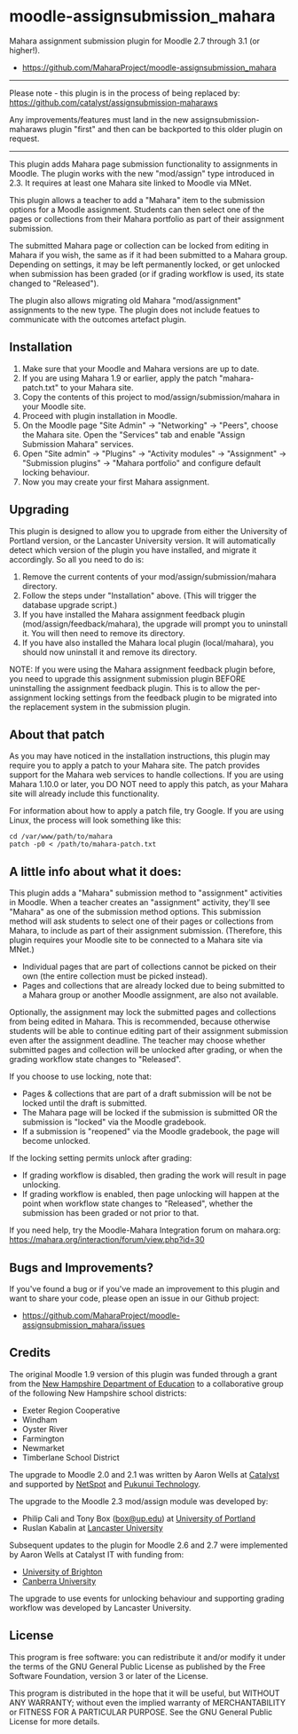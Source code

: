 moodle-assignsubmission_mahara
============================

Mahara assignment submission plugin for Moodle 2.7 through 3.1 (or higher!).
- https://github.com/MaharaProject/moodle-assignsubmission_mahara

-----------
Please note - this plugin is in the process of being replaced by:
https://github.com/catalyst/assignsubmission-maharaws

Any improvements/features must land in the new assignsubmission-maharaws plugin "first" and then can be backported to this older plugin on request.

------------

This plugin adds Mahara page submission functionality to assignments in
Moodle.  The plugin works with the new "mod/assign" type introduced in 2.3.
It requires at least one Mahara site linked to Moodle via MNet.

This plugin allows a teacher to add a "Mahara" item to the submission
options for a Moodle assignment. Students can then select one of the pages
or collections from their Mahara portfolio as part of their assignment
submission.

The submitted Mahara page or collection can be locked from editing in
Mahara if you wish, the same as if it had been submitted to a Mahara group.
Depending on settings, it may be left permanently locked, or get unlocked
when submission has been graded (or if grading workflow is used, its state
changed to "Released").

The plugin also allows migrating old Mahara "mod/assignment" assignments to
the new type. The plugin does not include featues to communicate with the
outcomes artefact plugin.


Installation
------------
1. Make sure that your Moodle and Mahara versions are up to date.
2. If you are using Mahara 1.9 or earlier, apply the patch "mahara-patch.txt" to your Mahara site.
3. Copy the contents of this project to mod/assign/submission/mahara in your Moodle site.
4. Proceed with plugin installation in Moodle.
5. On the Moodle page "Site Admin" -> "Networking" -> "Peers", choose the Mahara site.
      Open the "Services" tab and enable "Assign Submission Mahara" services.
6. Open "Site admin" -> "Plugins" -> "Activity modules" -> "Assignment" -> "Submission plugins" -> "Mahara portfolio" and configure default locking behaviour.
6. Now you may create your first Mahara assignment.

Upgrading
---------

This plugin is designed to allow you to upgrade from either the University
of Portland version, or the Lancaster University version. It will
automatically detect which version of the plugin you have installed, and
migrate it accordingly. So all you need to do is:

1. Remove the current contents of your mod/assign/submission/mahara directory.
2. Follow the steps under "Installation" above. (This will trigger the database upgrade script.)
3. If you have installed the Mahara assignment feedback plugin (mod/assign/feedback/mahara), the upgrade will prompt you to uninstall it. You will then need to remove its directory.
4. If you have also installed the Mahara local plugin (local/mahara), you should now uninstall it and remove its directory.

NOTE: If you were using the Mahara assignment feedback plugin before, you need
to upgrade this assignment submission plugin BEFORE uninstalling the assignment
feedback plugin. This is to allow the per-assignment locking settings from
the feedback plugin to be migrated into the replacement system in the 
submission plugin.

About that patch
----------------

As you may have noticed in the installation instructions, this plugin may
require you to apply a patch to your Mahara site. The patch provides
support for the Mahara web services to handle collections. If you are using
Mahara 1.10.0 or later, you DO NOT need to apply this patch, as your Mahara
site will already include this functionality.

For information about how to apply a patch file, try Google. If you are
using Linux, the process will look something like this:

```Shell
cd /var/www/path/to/mahara
patch -p0 < /path/to/mahara-patch.txt
```

A little info about what it does:
---------------------------------

This plugin adds a "Mahara" submission method to "assignment" activities in Moodle.
When a teacher creates an "assignment" activity, they'll see "Mahara" as one of the
submission method options. This submission method will ask students to select one
of their pages or collections from Mahara, to include as part of their assignment
submission. (Therefore, this plugin requires your Moodle site to be connected to a
Mahara site via MNet.)

* Individual pages that are part of collections cannot be picked on their own (the entire collection must be picked instead).
* Pages and collections that are already locked due to being submitted to a Mahara group or another Moodle assignment, are also not available.

Optionally, the assignment may lock the submitted pages and collections
from being edited in Mahara. This is recommended, because otherwise
students will be able to continue editing part of their assignment
submission even after the assignment deadline. The teacher may choose whether
submitted pages and collection will be unlocked after grading, or when the 
grading workflow state changes to "Released".

If you choose to use locking, note that:
* Pages & collections that are part of a draft submission will be not be locked until the draft is submitted.
* The Mahara page will be locked if the submission is submitted OR the submission is "locked" via the Moodle gradebook.
* If a submission is "reopened" via the Moodle gradebook, the page will become unlocked.

If the locking setting permits unlock after grading:
* If grading workflow is disabled, then grading the work will result in page unlocking.
* If grading workflow is enabled, then page unlocking will happen at the point when workflow state changes to "Released", whether the submission has been graded or not prior to that.

If you need help, try the Moodle-Mahara Integration forum on mahara.org: https://mahara.org/interaction/forum/view.php?id=30

Bugs and Improvements?
----------------------

If you've found a bug or if you've made an improvement to this plugin and want to share your code, please
open an issue in our Github project:
* https://github.com/MaharaProject/moodle-assignsubmission_mahara/issues

Credits
-------

The original Moodle 1.9 version of this plugin was funded through a grant from
the [New Hampshire Department of Education](http://education.nh.gov/) to a collaborative group of the
following New Hampshire school districts:

 - Exeter Region Cooperative
 - Windham
 - Oyster River
 - Farmington
 - Newmarket
 - Timberlane School District

The upgrade to Moodle 2.0 and 2.1 was written by Aaron Wells at [Catalyst](https://catalyst.net.nz) and
supported by [NetSpot](http://netspot.com.au/) and [Pukunui Technology](http://pukunui.com/).

The upgrade to the Moodle 2.3 mod/assign module was developed by:

 - Philip Cali and Tony Box (box@up.edu) at [University of Portland](http://up.edu)
 - Ruslan Kabalin at [Lancaster University](http://lancaster.ac.uk/)

Subsequent updates to the plugin for Moodle 2.6 and 2.7 were implemented by
Aaron Wells at Catalyst IT with funding from:

 - [University of Brighton](http://brighton.ac.uk)
 - [Canberra University](http://canberra.edu.au)

The upgrade to use events for unlocking behaviour and supporting grading workflow
was developed by Lancaster University.

License
-------

This program is free software: you can redistribute it and/or modify
it under the terms of the GNU General Public License as published by
the Free Software Foundation, version 3 or later of the License.

This program is distributed in the hope that it will be useful,
but WITHOUT ANY WARRANTY; without even the implied warranty of
MERCHANTABILITY or FITNESS FOR A PARTICULAR PURPOSE.  See the
GNU General Public License for more details.
